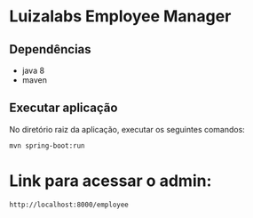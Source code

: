 # Luizalabs Employee Manager

## Dependências
* java 8
* maven

## Executar aplicação
No diretório raiz da aplicação, executar os seguintes comandos:
```
mvn spring-boot:run
```

# Link para acessar o admin:

`http://localhost:8000/employee` 
